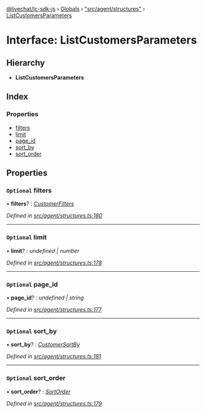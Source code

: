 [@livechat/lc-sdk-js](../README.md) › [Globals](../globals.md) › ["src/agent/structures"](../modules/_src_agent_structures_.md) › [ListCustomersParameters](_src_agent_structures_.listcustomersparameters.md)

# Interface: ListCustomersParameters

## Hierarchy

* **ListCustomersParameters**

## Index

### Properties

* [filters](_src_agent_structures_.listcustomersparameters.md#optional-filters)
* [limit](_src_agent_structures_.listcustomersparameters.md#optional-limit)
* [page_id](_src_agent_structures_.listcustomersparameters.md#optional-page_id)
* [sort_by](_src_agent_structures_.listcustomersparameters.md#optional-sort_by)
* [sort_order](_src_agent_structures_.listcustomersparameters.md#optional-sort_order)

## Properties

### `Optional` filters

• **filters**? : *[CustomerFilters](_src_agent_structures_.customerfilters.md)*

*Defined in [src/agent/structures.ts:180](https://github.com/livechat/lc-sdk-js/blob/aff69b2/src/agent/structures.ts#L180)*

___

### `Optional` limit

• **limit**? : *undefined | number*

*Defined in [src/agent/structures.ts:178](https://github.com/livechat/lc-sdk-js/blob/aff69b2/src/agent/structures.ts#L178)*

___

### `Optional` page_id

• **page_id**? : *undefined | string*

*Defined in [src/agent/structures.ts:177](https://github.com/livechat/lc-sdk-js/blob/aff69b2/src/agent/structures.ts#L177)*

___

### `Optional` sort_by

• **sort_by**? : *[CustomerSortBy](../enums/_src_agent_structures_.customersortby.md)*

*Defined in [src/agent/structures.ts:181](https://github.com/livechat/lc-sdk-js/blob/aff69b2/src/agent/structures.ts#L181)*

___

### `Optional` sort_order

• **sort_order**? : *[SortOrder](../enums/_src_objects_index_.sortorder.md)*

*Defined in [src/agent/structures.ts:179](https://github.com/livechat/lc-sdk-js/blob/aff69b2/src/agent/structures.ts#L179)*
